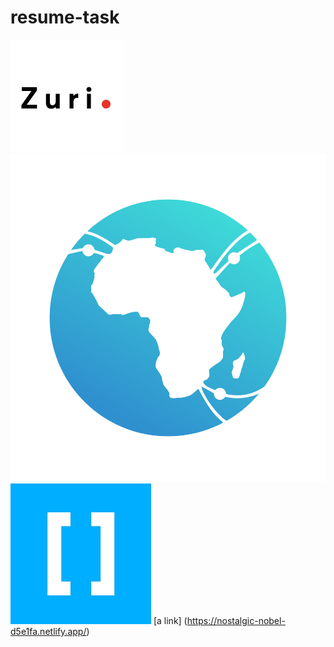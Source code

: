 # resume-task

![name-of-you-image](./image/zuri.png)
![name-of-you-image](./image/i4g.png)
![name-of-you-image](./image/hng.png)
[a link] (https://nostalgic-nobel-d5e1fa.netlify.app/)
